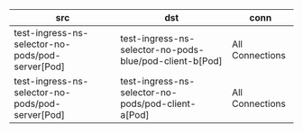 | src | dst | conn |
|-----|-----|------|
| test-ingress-ns-selector-no-pods/pod-server[Pod] | test-ingress-ns-selector-no-pods-blue/pod-client-b[Pod] | All Connections |
| test-ingress-ns-selector-no-pods/pod-server[Pod] | test-ingress-ns-selector-no-pods/pod-client-a[Pod] | All Connections |
